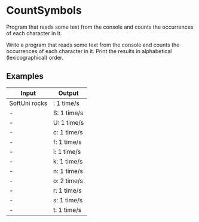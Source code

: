 # CountSymbols
Program that reads some text from the console and counts the occurrences of each character in it.

Write a program that reads some text from the console and counts the occurrences of each character in it. Print the results in alphabetical (lexicographical) order. 

Examples
-------------

Input |	Output
-------|-------
SoftUni rocks |  : 1 time/s
-| S: 1 time/s
-| U: 1 time/s
-| c: 1 time/s
-| f: 1 time/s
-| i: 1 time/s
-| k: 1 time/s
-| n: 1 time/s
-| o: 2 time/s
-| r: 1 time/s
-| s: 1 time/s
-| t: 1 time/s

